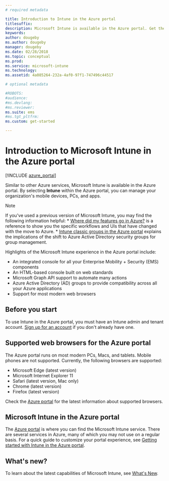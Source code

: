 ```yaml
---
# required metadata

title: Introduction to Intune in the Azure portal
titlesuffix: 
description: Microsoft Intune is available in the Azure portal. Get the basics about Intune in the Azure portal.
keywords:
author: dougeby
ms.author: dougeby
manager: dougeby
ms.date: 02/28/2018
ms.topic: conceptual
ms.prod:
ms.service: microsoft-intune
ms.technology:
ms.assetid: 4a085264-232a-4af0-97f1-747496c44517

# optional metadata

#ROBOTS:
#audience:
#ms.devlang:
#ms.reviewer:
ms.suite: ems
#ms.tgt_pltfrm:
ms.custom: get-started

---
```



# Introduction to Microsoft Intune in the Azure portal


[!INCLUDE [azure_portal](./includes/azure_portal.md)]

Similar to other Azure services, Microsoft Intune is available in the Azure portal. By selecting **Intune** within the Azure portal, you can manage your organization's mobile devices, PCs, and apps.

> [!NOTE]
> If you've used a previous version of Microsoft Intune, you may find the following information helpful:
>     * [Where did my features go in Azure?](ui-changes.md) is a reference to show you the specific workflows and UIs that have changed with the move to Azure.
>     * [Intune classic groups in the Azure portal](groups-get-started.md) explains the implications of the shift to Azure Active Directory security groups for group management.

Highlights of the Microsoft Intune experience in the Azure portal include:

- An integrated console for all your Enterprise Mobility + Security (EMS) components
- An HTML-based console built on web standards
- Microsoft Graph API support to automate many actions
- Azure Active Directory (AD) groups to provide compatibility across all your Azure applications
- Support for most modern web browsers

## Before you start

To use Intune in the Azure portal, you must have an Intune admin and tenant account. [Sign up for an account](https://portal.office.com/Signup/Signup.aspx?OfferId=40BE278A-DFD1-470a-9EF7-9F2596EA7FF9&dl=INTUNE_A&ali=1#0%20) if you don't already have one.

## Supported web browsers for the Azure portal

The Azure portal runs on most modern PCs, Macs, and tablets. Mobile phones are not supported.
Currently, the following browsers are supported:

- Microsoft Edge (latest version)
- Microsoft Internet Explorer 11
- Safari (latest version, Mac only)
- Chrome (latest version)
- Firefox (latest version)

Check the [Azure portal](https://docs.microsoft.com/azure/azure-preview-portal-supported-browsers-devices) for the latest information about supported browsers.

## Microsoft Intune in the Azure portal

The [Azure portal](https://portal.azure.com) is where you can find the Microsoft Intune service. There are several services in Azure, many of which you may not use on a regular basis. For a quick guide to customize your portal experience, see [Getting started with Intune in the Azure portal](get-started-azure.md).

## What's new?

To learn about the latest capabilities of Microsoft Intune, see [What's New](whats-new.md).
